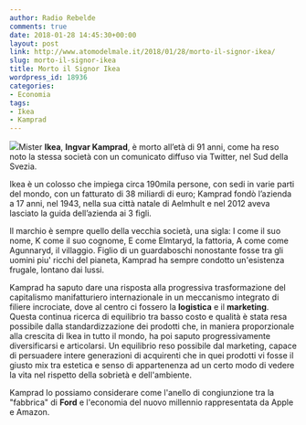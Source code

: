```yaml
---
author: Radio Rebelde
comments: true
date: 2018-01-28 14:45:30+00:00
layout: post
link: http://www.atomodelmale.it/2018/01/28/morto-il-signor-ikea/
slug: morto-il-signor-ikea
title: Morto il Signor Ikea
wordpress_id: 18936
categories:
- Economia
tags:
- Ikea
- Kamprad
---
```


![](http://www.atomodelmale.it/wp-content/uploads/2018/01/ikea-300x166.jpg)Mister **Ikea**, **Ingvar Kamprad**, è morto all’età di 91 anni, come ha reso noto la stessa società con un comunicato diffuso via Twitter, nel Sud della Svezia.

Ikea è un colosso che impiega circa 190mila persone, con sedi in varie parti del mondo, con un fatturato di 38 miliardi di euro; Kamprad fondò l’azienda a 17 anni, nel 1943, nella sua città natale di Aelmhult e nel 2012 aveva lasciato la guida dell’azienda ai 3 figli.

Il marchio è sempre quello della vecchia società, una sigla: I come il suo nome, K come il suo cognome, E come Elmtaryd, la fattoria, A come come Agunnaryd, il villaggio.
Figlio di un guardaboschi nonostante fosse tra gli uomini piu' ricchi del pianeta, Kamprad ha sempre condotto un'esistenza frugale, lontano dai lussi.



Kamprad ha saputo dare una risposta alla progressiva trasformazione del capitalismo manifatturiero internazionale in un meccanismo integrato di filiere incrociate, dove al centro ci fossero la **logistica** e il **marketing**.
Questa continua ricerca di equilibrio tra basso costo e qualità è stata resa possibile dalla standardizzazione dei prodotti che, in maniera proporzionale alla crescita di Ikea in tutto il mondo, ha poi saputo progressivamente diversificarsi e articolarsi. Un equilibrio reso possibile dal marketing, capace di persuadere intere generazioni di acquirenti che in quei prodotti vi fosse il giusto mix tra estetica e senso di appartenenza ad un certo modo di vedere la vita nel rispetto della sobrietà e dell'ambiente.

Kamprad lo possiamo considerare come l'anello di congiunzione tra la "fabbrica" di **Ford** e l'economia del nuovo millennio rappresentata da Apple e Amazon.
